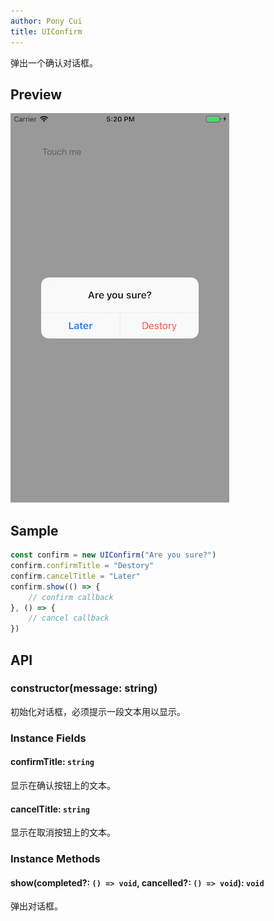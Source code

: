 ```yaml
---
author: Pony Cui
title: UIConfirm
---
```


弹出一个确认对话框。

## Preview

![](assets/api-uikit-uiconfirm.png)

## Sample

```typescript
const confirm = new UIConfirm("Are you sure?")
confirm.confirmTitle = "Destory"
confirm.cancelTitle = "Later"
confirm.show(() => {
    // confirm callback
}, () => {
    // cancel callback
})
```

## API

### constructor(message: string)
初始化对话框，必须提示一段文本用以显示。

### Instance Fields

#### confirmTitle: `string`
显示在确认按钮上的文本。

#### cancelTitle: `string`
显示在取消按钮上的文本。

### Instance Methods

#### show(completed?: `() => void`, cancelled?: `() => void`): `void`
弹出对话框。